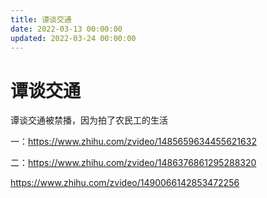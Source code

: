 ```yaml
---
title: 谭谈交通
date: 2022-03-13 00:00:00
updated: 2022-03-24 00:00:00
---
```


# 谭谈交通

谭谈交通被禁播，因为拍了农民工的生活

一：https://www.zhihu.com/zvideo/1485659634455621632

二：https://www.zhihu.com/zvideo/1486376861295288320

https://www.zhihu.com/zvideo/1490066142853472256

